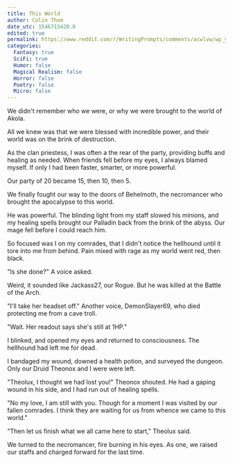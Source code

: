 ```yaml
---
title: This World
author: Colin Thom
date_utc: 1546713420.0
edited: true
permalink: https://www.reddit.com/r/WritingPrompts/comments/acwlvw/wp_you_were_one_of_the_chosen_heroes_tasked_with/
categories:
  Fantasy: true
  SciFi: true
  Humor: false
  Magical Realism: false
  Horror: false
  Poetry: false
  Micro: false
---
```

We didn't remember who we were, or why we were brought to the world of Akola.

All we knew was that we were blessed with incredible power, and their world was on the brink of destruction.

As the clan priestess, I was often a the rear of the party, providing buffs and healing as needed. When friends fell before my eyes, I always blamed myself. If only I had been faster, smarter, or more powerful.

Our party of 20 became 15, then 10, then 5.

We finally fought our way to the doors of Behelmoth, the necromancer who brought the apocalypse to this world.

He was powerful. The blinding light from my staff slowed his minions, and my healing spells brought our Palladin back from the brink of the abyss. Our mage fell before I could reach him.

So focused was I on my comrades, that I didn't notice the hellhound until it tore into me from behind. Pain mixed with rage as my world went red, then black.

"Is she done?" A voice asked.

Weird, it sounded like Jackass27, our Rogue. But he was killed at the Battle of the Arch.

"I'll take her headset off." Another voice, DemonSlayer69, who died protecting me from a cave troll.

"Wait. Her readout says she's still at 1HP."

I blinked, and opened my eyes and returned to consciousness. The hellhound had left me for dead.

I bandaged my wound, downed a health potion, and surveyed the dungeon. Only our Druid Theonox and I were were left.

"Theolux, I thought we had lost you!" Theonox shouted. He had a gaping wound in his side, and I had run out of healing spells.

"No my love, I am still with you. Though for a moment I was visited by our fallen comrades. I think they are waiting for us from whence we came to this world."

"Then let us finish what we all came here to start," Theolux said.

We turned to the necromancer, fire burning in his eyes. As one, we raised our staffs and charged forward for the last time.
